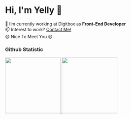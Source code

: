 # Hi, I'm Yelly 👋
🔭 I’m currently working at Digitbox as **Front-End Developer**\
📫 Interest to work? [Contact Me!](https://yellyputriw.github.io/simple-contact-link/)\
😄 Nice To Meet You 😄

### Github Statistic
<p align="left">
<a href="https://github.com/yellyputriw">
  <img height="180em" src="https://github-readme-stats-eight-theta.vercel.app/api?username=yellyputriw&show_icons=true&theme=algolia&include_all_commits=true&count_private=true"/>
  <img height="180em" src="https://github-readme-stats-eight-theta.vercel.app/api/top-langs/?username=yellyputriw&layout=compact&langs_count=8&theme=algolia"/>
</a>
</p>
